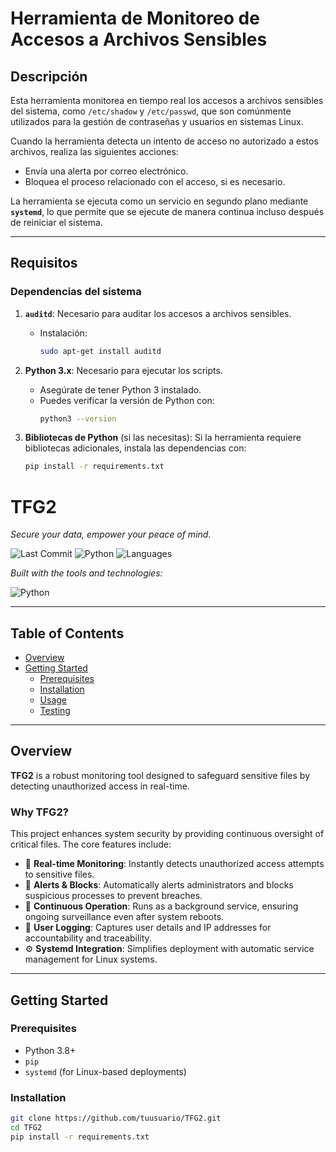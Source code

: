# Herramienta de Monitoreo de Accesos a Archivos Sensibles

## Descripción

Esta herramienta monitorea en tiempo real los accesos a archivos sensibles del sistema, como `/etc/shadow` y `/etc/passwd`, que son comúnmente utilizados para la gestión de contraseñas y usuarios en sistemas Linux. 

Cuando la herramienta detecta un intento de acceso no autorizado a estos archivos, realiza las siguientes acciones:
- Envía una alerta por correo electrónico.
- Bloquea el proceso relacionado con el acceso, si es necesario.

La herramienta se ejecuta como un servicio en segundo plano mediante **`systemd`**, lo que permite que se ejecute de manera continua incluso después de reiniciar el sistema.

---

## **Requisitos**

### **Dependencias del sistema**
1. **`auditd`**: Necesario para auditar los accesos a archivos sensibles.
   - Instalación:
     ```bash
     sudo apt-get install auditd
     ```

2. **Python 3.x**: Necesario para ejecutar los scripts.
   - Asegúrate de tener Python 3 instalado.
   - Puedes verificar la versión de Python con:
     ```bash
     python3 --version
     ```

3. **Bibliotecas de Python** (si las necesitas):
   Si la herramienta requiere bibliotecas adicionales, instala las dependencias con:
   ```bash
   pip install -r requirements.txt

# TFG2

*Secure your data, empower your peace of mind.*

![Last Commit](https://img.shields.io/badge/last%20commit-today-brightgreen)
![Python](https://img.shields.io/badge/python-100%25-blue)
![Languages](https://img.shields.io/badge/languages-1-blue)

_Built with the tools and technologies:_

![Python](https://img.shields.io/badge/-Python-3776AB?style=for-the-badge&logo=python&logoColor=white)

---

## Table of Contents

- [Overview](#overview)
- [Getting Started](#getting-started)
  - [Prerequisites](#prerequisites)
  - [Installation](#installation)
  - [Usage](#usage)
  - [Testing](#testing)

---

## Overview

**TFG2** is a robust monitoring tool designed to safeguard sensitive files by detecting unauthorized access in real-time.

### Why TFG2?

This project enhances system security by providing continuous oversight of critical files. The core features include:

- 🔐 **Real-time Monitoring**: Instantly detects unauthorized access attempts to sensitive files.
- 🚨 **Alerts & Blocks**: Automatically alerts administrators and blocks suspicious processes to prevent breaches.
- 🔄 **Continuous Operation**: Runs as a background service, ensuring ongoing surveillance even after system reboots.
- 👤 **User Logging**: Captures user details and IP addresses for accountability and traceability.
- ⚙️ **Systemd Integration**: Simplifies deployment with automatic service management for Linux systems.

---

## Getting Started

### Prerequisites

- Python 3.8+
- `pip`
- `systemd` (for Linux-based deployments)

### Installation

```bash
git clone https://github.com/tuusuario/TFG2.git
cd TFG2
pip install -r requirements.txt
